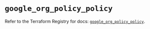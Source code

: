 # `google_org_policy_policy`

Refer to the Terraform Registry for docs: [`google_org_policy_policy`](https://registry.terraform.io/providers/hashicorp/google/6.45.0/docs/resources/org_policy_policy).
